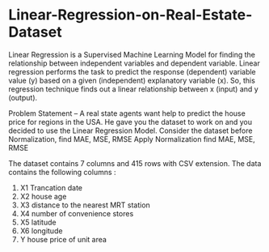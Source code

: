 # Linear-Regression-on-Real-Estate-Dataset
Linear Regression is a Supervised Machine Learning Model for finding the relationship between independent variables and dependent variable. 
Linear regression performs the task to predict the response (dependent) variable value (y) based on a given (independent) explanatory variable (x). 
So, this regression technique finds out a linear relationship between x (input) and y (output).

Problem Statement – A real state agents want help to predict the house price for regions in the USA.
He gave you the dataset to work on and you decided to use the Linear Regression Model.
Consider the dataset before Normalization, find MAE, MSE, RMSE
Apply Normalization find MAE, MSE, RMSE

The dataset contains 7 columns and 415 rows with CSV extension. The data contains the following columns :

1. X1 Trancation date
2. X2 house age
3. X3 distance to the nearest MRT station
4. X4 number of convenience stores
5. X5 latitude
6. X6 longitude
7. Y house price of unit area
